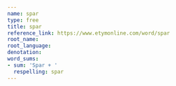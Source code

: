 ```yaml
---
name: spar
type: free
title: spar
reference_link: https://www.etymonline.com/word/spar
root_name: 
root_language: 
denotation: 
word_sums:
- sum: 'Spar + '
  respelling: spar
---
```

